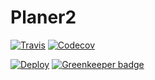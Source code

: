 # Planer2

[![Travis](https://img.shields.io/travis/mklkj/planer2/master.svg?style=flat-square)](https://travis-ci.org/mklkj/planer2)
[![Codecov](https://img.shields.io/codecov/c/github/mklkj/planer2/master.svg?style=flat-square)](https://codecov.io/gh/mklkj/planer2)

[![Deploy](https://www.herokucdn.com/deploy/button.svg)](https://heroku.com/deploy?template=https://github.com/mklkj/planer2) [![Greenkeeper badge](https://badges.greenkeeper.io/mklkj/planer2.svg)](https://greenkeeper.io/)
